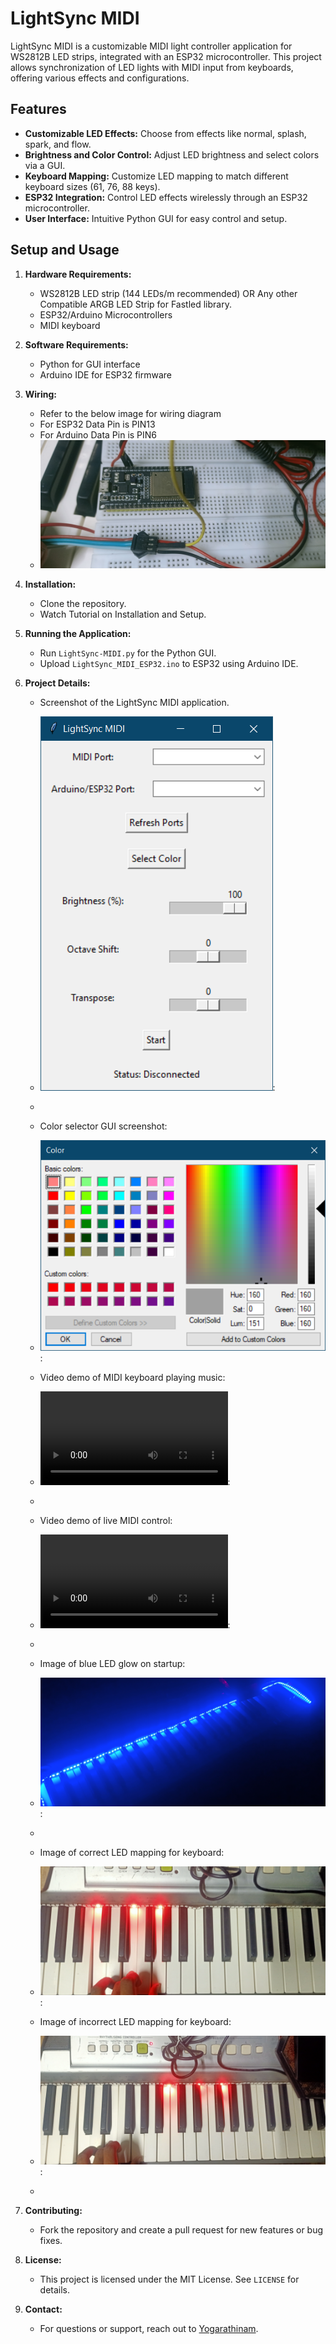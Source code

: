# LightSync MIDI

LightSync MIDI is a customizable MIDI light controller application for WS2812B LED strips, integrated with an ESP32 microcontroller. This project allows synchronization of LED lights with MIDI input from keyboards, offering various effects and configurations.

## Features

- **Customizable LED Effects:** Choose from effects like normal, splash, spark, and flow.
- **Brightness and Color Control:** Adjust LED brightness and select colors via a GUI.
- **Keyboard Mapping:** Customize LED mapping to match different keyboard sizes (61, 76, 88 keys).
- **ESP32 Integration:** Control LED effects wirelessly through an ESP32 microcontroller.
- **User Interface:** Intuitive Python GUI for easy control and setup.

## Setup and Usage

1. **Hardware Requirements:**
   - WS2812B LED strip (144 LEDs/m recommended) OR Any other Compatible ARGB LED Strip for Fastled library.
   - ESP32/Arduino Microcontrollers 
   - MIDI keyboard

2. **Software Requirements:**
   - Python for GUI interface
   - Arduino IDE for ESP32 firmware

3. **Wiring:**
   - Refer to the below image for wiring diagram
   - For ESP32 Data Pin is PIN13
   - For Arduino Data Pin is PIN6
   -  ![Wiring Diagram](media/esp32wiringdiagram.jpg)
  
     
4. **Installation:**
   - Clone the repository.
   - Watch Tutorial on Installation and Setup.

5. **Running the Application:**
   - Run `LightSync-MIDI.py` for the Python GUI.
   - Upload `LightSync_MIDI_ESP32.ino` to ESP32 using Arduino IDE.

6. **Project Details:**
   - Screenshot of the LightSync MIDI application.
   - ![Application Screenshot](media/application.PNG):
   - 
   -  Color selector GUI screenshot:
   - ![Color Selector Screenshot](media/colorselector.PNG):
  
   - Video demo of MIDI keyboard playing music:
   - ![Music Demo Video](media/samplevideoplayingmusicdemo.mp4):
   - 
   - Video demo of live MIDI control:
   - ![Live Control Video Demo](media/livecontrolvideodemo.mp4):
   - 
   - Image of blue LED glow on startup:
   - ![Blue LED Glow Image](media/poweronblueledglow.jpg):
   - 
   -  Image of correct LED mapping for keyboard:
   - ![Keyboard Mapping Image](media/rightmappingkeyboardimage.jpg):
   
   -  Image of incorrect LED mapping for keyboard:
   - ![Wrong Mapping Image](media/wrongmappingkeyboardimage.jpg):
  
   - 

7. **Contributing:**
   - Fork the repository and create a pull request for new features or bug fixes.

8. **License:**
   - This project is licensed under the MIT License. See `LICENSE` for details.

9. **Contact:**
   - For questions or support, reach out to [Yogarathinam](https://github.com/Yogarathinam).
